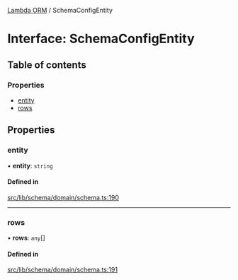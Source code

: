 [Lambda ORM](../README.md) / SchemaConfigEntity

# Interface: SchemaConfigEntity

## Table of contents

### Properties

- [entity](SchemaConfigEntity.md#entity)
- [rows](SchemaConfigEntity.md#rows)

## Properties

### entity

• **entity**: `string`

#### Defined in

[src/lib/schema/domain/schema.ts:190](https://github.com/FlavioLionelRita/lambdaorm/blob/c9705c45/src/lib/schema/domain/schema.ts#L190)

___

### rows

• **rows**: `any`[]

#### Defined in

[src/lib/schema/domain/schema.ts:191](https://github.com/FlavioLionelRita/lambdaorm/blob/c9705c45/src/lib/schema/domain/schema.ts#L191)
